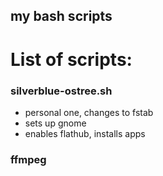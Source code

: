 ## my bash scripts

# List of scripts:

### silverblue-ostree.sh
- personal one, changes to fstab
- sets up gnome
- enables flathub, installs apps

### ffmpeg